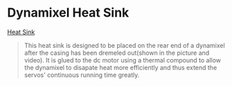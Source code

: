 # Dynamixel Heat Sink


[Heat Sink](v1_1_dynamixel_heat_sink.stl)

> This heat sink is designed to be placed on the rear end of a dynamixel after the casing has been dremeled out(shown in the picture and video). It is glued to the dc motor using a thermal compound to allow the dynamixel to disapate heat more efficiently and thus extend the servos' continuous running time greatly.
